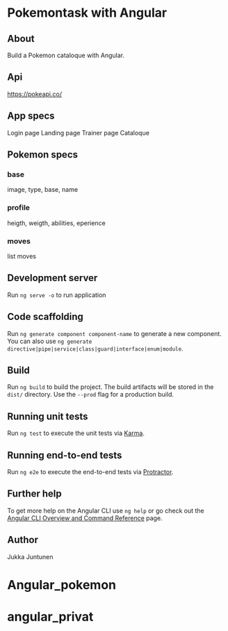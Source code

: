 # Pokemontask with Angular

## About

Build a Pokemon cataloque with Angular.

## Api 
https://pokeapi.co/

## App specs 
Login page
Landing page
Trainer page
Cataloque

## Pokemon specs
### base
image, type, base, name

### profile
heigth, weigth, abilities, eperience

### moves
list moves
## Development server

Run `ng serve -o` to run application 

## Code scaffolding

Run `ng generate component component-name` to generate a new component. You can also use `ng generate directive|pipe|service|class|guard|interface|enum|module`.

## Build

Run `ng build` to build the project. The build artifacts will be stored in the `dist/` directory. Use the `--prod` flag for a production build.

## Running unit tests

Run `ng test` to execute the unit tests via [Karma](https://karma-runner.github.io).

## Running end-to-end tests

Run `ng e2e` to execute the end-to-end tests via [Protractor](http://www.protractortest.org/).

## Further help

To get more help on the Angular CLI use `ng help` or go check out the [Angular CLI Overview and Command Reference](https://angular.io/cli) page.

## Author
Jukka Juntunen
# Angular_pokemon
# angular_privat
